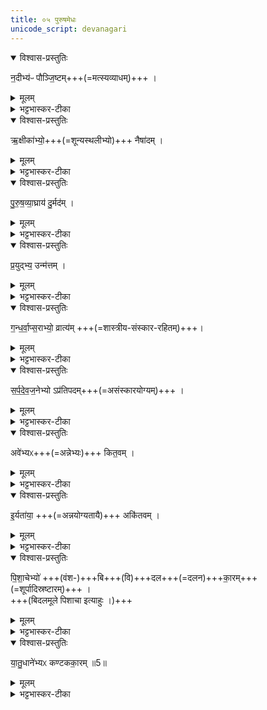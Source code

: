 ```yaml
---
title: ०५ पुरुषमेधः  
unicode_script: devanagari
---
```



<details open><summary>विश्वास-प्रस्तुतिः</summary>

न॒दीभ्य॑ᳶ पौञ्जि॒ष्टम्+++(=मत्स्यव्याधम्)+++ । 
</details>

<details><summary>मूलम्</summary>

न॒दीभ्य॑ᳶ पौञ्जि॒ष्टम् ।
</details>

<details><summary>भट्टभास्कर-टीका</summary>

1नदीभ्यः पौञ्जिष्टं कैवर्तम्, यो नदीर्न मुञ्चति ।
</details>

<details open><summary>विश्वास-प्रस्तुतिः</summary>

ऋ॒क्षीका॑भ्यो॒+++(=शून्यस्थलीभ्यो)+++ नैषा॑दम् । 
</details>

<details><summary>मूलम्</summary>

ऋ॒क्षीका॑भ्यो॒ नैषा॑दम् ।
</details>

<details><summary>भट्टभास्कर-टीका</summary>

ऋक्षीकाभ्यः शून्यस्थलीभ्यः । छान्दसं दीर्घत्वम् । नैषादम् । स्वार्थिकोऽञ् । स हि सर्वार्थशून्यः ।
</details>

<details open><summary>विश्वास-प्रस्तुतिः</summary>

पु॒रु॒ष॒व्या॒घ्राय॑ दु॒र्मद॑म् ।
</details>

<details><summary>मूलम्</summary>

पु॒रु॒ष॒व्या॒घ्राय॑ दु॒र्मद॑म् ।
</details>

<details><summary>भट्टभास्कर-टीका</summary>

पुरुषव्याघ्राय व्याघ्रवन्मूर्खाचारः पुरुषव्याघ्रः तस्मै दुर्मदं अस्थानमदम् ।
</details>

<details open><summary>विश्वास-प्रस्तुतिः</summary>

प्र॒युद्भ्य॒ उन्म॑त्तम् ।
</details>

<details><summary>मूलम्</summary>

प्र॒युद्भ्य॒ उन्म॑त्तम् ।
</details>

<details><summary>भट्टभास्कर-टीका</summary>

प्रयुद्भ्यः प्रकर्षेण योद्धृभ्यः उन्मत्तं उन्मादिनं, स हि सर्वं प्रबाधते ।
</details>

<details open><summary>विश्वास-प्रस्तुतिः</summary>

ग॒न्ध॒र्वा॒प्स॒राभ्यो॒ व्रात्य॑म् +++(=शास्त्रीय-संस्कार-रहितम्)+++। 
</details>

<details><summary>मूलम्</summary>

ग॒न्ध॒र्वा॒प्स॒राभ्यो॒ व्रात्य॑म् ।
</details>

<details><summary>भट्टभास्कर-टीका</summary>

गन्धर्वाप्सराभ्यः, अप्सरसां अन्त्यलोपश्छान्दसः । व्रात्यं पतितसावित्रीकं त्रैवर्णिकेम्यो निकृष्टम् ।
</details>

<details open><summary>विश्वास-प्रस्तुतिः</summary>

स॒र्प॒दे॒व॒ज॒नेभ्यो ऽप्र॑तिपदम्+++(=असंस्कारयोग्यम्)+++ । 
</details>

<details><summary>मूलम्</summary>

स॒र्प॒दे॒व॒ज॒नेभ्योऽप्र॑तिपदम् ।
</details>

<details><summary>भट्टभास्कर-टीका</summary>

सर्पदेवजनेभ्यः सर्पेम्यः, देवानां गुणभूतेभ्यो गन्धर्वेभ्यश्च अप्रतिपदं अप्रतिपत्तारं मूढम् । कर्तरि क्विप् ।
</details>

<details open><summary>विश्वास-प्रस्तुतिः</summary>

अवे॑भ्यᳵ+++(=अन्नेभ्यः)+++ कित॒वम् ।
</details>

<details><summary>मूलम्</summary>

अवे॑भ्यᳵ कित॒वम् ।
</details>

<details><summary>भट्टभास्कर-टीका</summary>

अवेभ्यः अवोभ्यः अन्नेभ्यः । अन्त्यलोपश्छान्दसः । कितवं द्यूतसक्तं अन्नार्थितया ।
</details>

<details open><summary>विश्वास-प्रस्तुतिः</summary>

इ॒र्यता॑या॒ +++(=अन्नयोग्यतायै)+++ अकि॑तवम् । 
</details>

<details><summary>मूलम्</summary>

इ॒र्यता॑या॒ अकि॑तवम् ।
</details>

<details><summary>भट्टभास्कर-टीका</summary>

इर्यतायै इरा अन्नं तत्र साधुः इर्यः तद्भावाय अकितवं कितवसदृशम्, स ह्यन्नसमृद्धो भूयासमिति कितववद्वर्तते ।
</details>

<details open><summary>विश्वास-प्रस्तुतिः</summary>

पि॒शा॒चेभ्यो॑ +++(वंश-)+++बि+++(वि)+++दल+++(=दलन)+++का॒रम्+++(=शूर्पादिस्रष्टारम्)+++ ।  
+++(बिदलमूले पिशाचा इत्याहुः ।)+++
</details>

<details><summary>मूलम्</summary>

पि॒शा॒चेभ्यो॑ बिदलका॒रम् ।
</details>

<details><summary>भट्टभास्कर-टीका</summary>

पिशाचेभ्यो बिदलकारं बिदलमयानां कर्तारम् ।
बिदलमूले पिशाचा इत्याहुः । पिशाचकल्पो वा बिदलकारः ।
</details>

<details open><summary>विश्वास-प्रस्तुतिः</summary>

या॒तु॒धाने॑भ्यᳵ कण्टकका॒रम् ॥5॥  
</details>

<details><summary>मूलम्</summary>

या॒तु॒धाने॑भ्यᳵ कण्टकका॒रम् ॥5॥  
</details>

<details><summary>भट्टभास्कर-टीका</summary>

यातुधानेभ्यो रक्षोभ्यः कण्टककारं सूच्यादिकारी शिल्पी यातुधानवत् क्षुद्रोपद्रवकारी ॥

इति तृतीये चतुर्थे पञ्चमोऽनुवाकः ॥  

</details>

